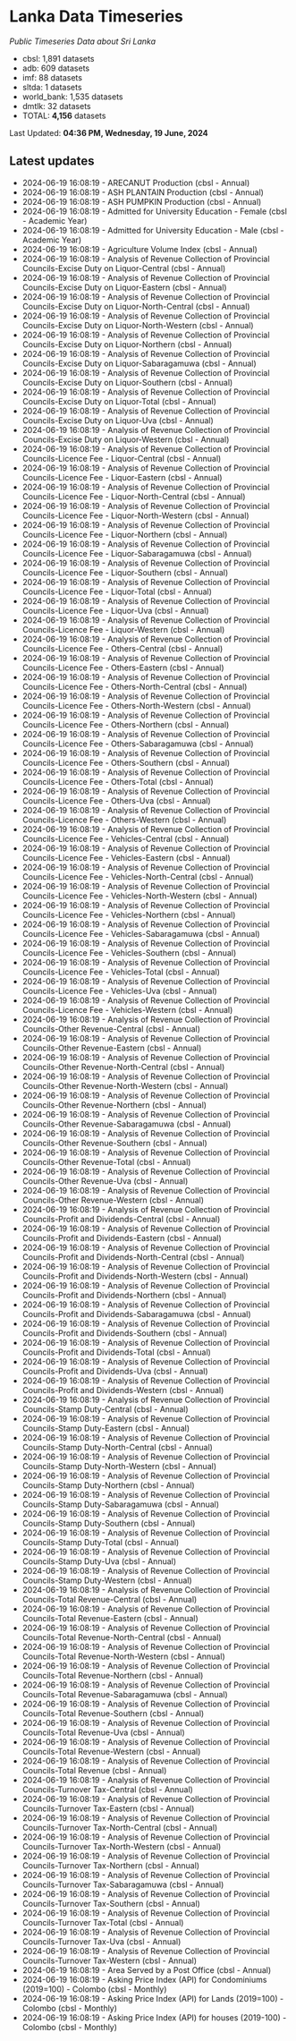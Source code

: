 # Lanka Data Timeseries
*Public Timeseries Data about Sri Lanka*

* cbsl: 1,891 datasets
* adb: 609 datasets
* imf: 88 datasets
* sltda: 1 datasets
* world_bank: 1,535 datasets
* dmtlk: 32 datasets
* TOTAL: **4,156** datasets

Last Updated: **04:36 PM, Wednesday, 19 June, 2024**

## Latest updates

* 2024-06-19 16:08:19 - ARECANUT Production (cbsl - Annual)
* 2024-06-19 16:08:19 - ASH PLANTAIN Production (cbsl - Annual)
* 2024-06-19 16:08:19 - ASH PUMPKIN Production (cbsl - Annual)
* 2024-06-19 16:08:19 - Admitted for University Education - Female (cbsl - Academic Year)
* 2024-06-19 16:08:19 - Admitted for University Education - Male (cbsl - Academic Year)
* 2024-06-19 16:08:19 - Agriculture Volume Index (cbsl - Annual)
* 2024-06-19 16:08:19 - Analysis of Revenue Collection of Provincial Councils-Excise Duty on Liquor-Central (cbsl - Annual)
* 2024-06-19 16:08:19 - Analysis of Revenue Collection of Provincial Councils-Excise Duty on Liquor-Eastern (cbsl - Annual)
* 2024-06-19 16:08:19 - Analysis of Revenue Collection of Provincial Councils-Excise Duty on Liquor-North-Central (cbsl - Annual)
* 2024-06-19 16:08:19 - Analysis of Revenue Collection of Provincial Councils-Excise Duty on Liquor-North-Western (cbsl - Annual)
* 2024-06-19 16:08:19 - Analysis of Revenue Collection of Provincial Councils-Excise Duty on Liquor-Northern (cbsl - Annual)
* 2024-06-19 16:08:19 - Analysis of Revenue Collection of Provincial Councils-Excise Duty on Liquor-Sabaragamuwa (cbsl - Annual)
* 2024-06-19 16:08:19 - Analysis of Revenue Collection of Provincial Councils-Excise Duty on Liquor-Southern (cbsl - Annual)
* 2024-06-19 16:08:19 - Analysis of Revenue Collection of Provincial Councils-Excise Duty on Liquor-Total (cbsl - Annual)
* 2024-06-19 16:08:19 - Analysis of Revenue Collection of Provincial Councils-Excise Duty on Liquor-Uva (cbsl - Annual)
* 2024-06-19 16:08:19 - Analysis of Revenue Collection of Provincial Councils-Excise Duty on Liquor-Western (cbsl - Annual)
* 2024-06-19 16:08:19 - Analysis of Revenue Collection of Provincial Councils-Licence Fee - Liquor-Central (cbsl - Annual)
* 2024-06-19 16:08:19 - Analysis of Revenue Collection of Provincial Councils-Licence Fee - Liquor-Eastern (cbsl - Annual)
* 2024-06-19 16:08:19 - Analysis of Revenue Collection of Provincial Councils-Licence Fee - Liquor-North-Central (cbsl - Annual)
* 2024-06-19 16:08:19 - Analysis of Revenue Collection of Provincial Councils-Licence Fee - Liquor-North-Western (cbsl - Annual)
* 2024-06-19 16:08:19 - Analysis of Revenue Collection of Provincial Councils-Licence Fee - Liquor-Northern (cbsl - Annual)
* 2024-06-19 16:08:19 - Analysis of Revenue Collection of Provincial Councils-Licence Fee - Liquor-Sabaragamuwa (cbsl - Annual)
* 2024-06-19 16:08:19 - Analysis of Revenue Collection of Provincial Councils-Licence Fee - Liquor-Southern (cbsl - Annual)
* 2024-06-19 16:08:19 - Analysis of Revenue Collection of Provincial Councils-Licence Fee - Liquor-Total (cbsl - Annual)
* 2024-06-19 16:08:19 - Analysis of Revenue Collection of Provincial Councils-Licence Fee - Liquor-Uva (cbsl - Annual)
* 2024-06-19 16:08:19 - Analysis of Revenue Collection of Provincial Councils-Licence Fee - Liquor-Western (cbsl - Annual)
* 2024-06-19 16:08:19 - Analysis of Revenue Collection of Provincial Councils-Licence Fee - Others-Central (cbsl - Annual)
* 2024-06-19 16:08:19 - Analysis of Revenue Collection of Provincial Councils-Licence Fee - Others-Eastern (cbsl - Annual)
* 2024-06-19 16:08:19 - Analysis of Revenue Collection of Provincial Councils-Licence Fee - Others-North-Central (cbsl - Annual)
* 2024-06-19 16:08:19 - Analysis of Revenue Collection of Provincial Councils-Licence Fee - Others-North-Western (cbsl - Annual)
* 2024-06-19 16:08:19 - Analysis of Revenue Collection of Provincial Councils-Licence Fee - Others-Northern (cbsl - Annual)
* 2024-06-19 16:08:19 - Analysis of Revenue Collection of Provincial Councils-Licence Fee - Others-Sabaragamuwa (cbsl - Annual)
* 2024-06-19 16:08:19 - Analysis of Revenue Collection of Provincial Councils-Licence Fee - Others-Southern (cbsl - Annual)
* 2024-06-19 16:08:19 - Analysis of Revenue Collection of Provincial Councils-Licence Fee - Others-Total (cbsl - Annual)
* 2024-06-19 16:08:19 - Analysis of Revenue Collection of Provincial Councils-Licence Fee - Others-Uva (cbsl - Annual)
* 2024-06-19 16:08:19 - Analysis of Revenue Collection of Provincial Councils-Licence Fee - Others-Western (cbsl - Annual)
* 2024-06-19 16:08:19 - Analysis of Revenue Collection of Provincial Councils-Licence Fee - Vehicles-Central (cbsl - Annual)
* 2024-06-19 16:08:19 - Analysis of Revenue Collection of Provincial Councils-Licence Fee - Vehicles-Eastern (cbsl - Annual)
* 2024-06-19 16:08:19 - Analysis of Revenue Collection of Provincial Councils-Licence Fee - Vehicles-North-Central (cbsl - Annual)
* 2024-06-19 16:08:19 - Analysis of Revenue Collection of Provincial Councils-Licence Fee - Vehicles-North-Western (cbsl - Annual)
* 2024-06-19 16:08:19 - Analysis of Revenue Collection of Provincial Councils-Licence Fee - Vehicles-Northern (cbsl - Annual)
* 2024-06-19 16:08:19 - Analysis of Revenue Collection of Provincial Councils-Licence Fee - Vehicles-Sabaragamuwa (cbsl - Annual)
* 2024-06-19 16:08:19 - Analysis of Revenue Collection of Provincial Councils-Licence Fee - Vehicles-Southern (cbsl - Annual)
* 2024-06-19 16:08:19 - Analysis of Revenue Collection of Provincial Councils-Licence Fee - Vehicles-Total (cbsl - Annual)
* 2024-06-19 16:08:19 - Analysis of Revenue Collection of Provincial Councils-Licence Fee - Vehicles-Uva (cbsl - Annual)
* 2024-06-19 16:08:19 - Analysis of Revenue Collection of Provincial Councils-Licence Fee - Vehicles-Western (cbsl - Annual)
* 2024-06-19 16:08:19 - Analysis of Revenue Collection of Provincial Councils-Other Revenue-Central (cbsl - Annual)
* 2024-06-19 16:08:19 - Analysis of Revenue Collection of Provincial Councils-Other Revenue-Eastern (cbsl - Annual)
* 2024-06-19 16:08:19 - Analysis of Revenue Collection of Provincial Councils-Other Revenue-North-Central (cbsl - Annual)
* 2024-06-19 16:08:19 - Analysis of Revenue Collection of Provincial Councils-Other Revenue-North-Western (cbsl - Annual)
* 2024-06-19 16:08:19 - Analysis of Revenue Collection of Provincial Councils-Other Revenue-Northern (cbsl - Annual)
* 2024-06-19 16:08:19 - Analysis of Revenue Collection of Provincial Councils-Other Revenue-Sabaragamuwa (cbsl - Annual)
* 2024-06-19 16:08:19 - Analysis of Revenue Collection of Provincial Councils-Other Revenue-Southern (cbsl - Annual)
* 2024-06-19 16:08:19 - Analysis of Revenue Collection of Provincial Councils-Other Revenue-Total (cbsl - Annual)
* 2024-06-19 16:08:19 - Analysis of Revenue Collection of Provincial Councils-Other Revenue-Uva (cbsl - Annual)
* 2024-06-19 16:08:19 - Analysis of Revenue Collection of Provincial Councils-Other Revenue-Western (cbsl - Annual)
* 2024-06-19 16:08:19 - Analysis of Revenue Collection of Provincial Councils-Profit and Dividends-Central (cbsl - Annual)
* 2024-06-19 16:08:19 - Analysis of Revenue Collection of Provincial Councils-Profit and Dividends-Eastern (cbsl - Annual)
* 2024-06-19 16:08:19 - Analysis of Revenue Collection of Provincial Councils-Profit and Dividends-North-Central (cbsl - Annual)
* 2024-06-19 16:08:19 - Analysis of Revenue Collection of Provincial Councils-Profit and Dividends-North-Western (cbsl - Annual)
* 2024-06-19 16:08:19 - Analysis of Revenue Collection of Provincial Councils-Profit and Dividends-Northern (cbsl - Annual)
* 2024-06-19 16:08:19 - Analysis of Revenue Collection of Provincial Councils-Profit and Dividends-Sabaragamuwa (cbsl - Annual)
* 2024-06-19 16:08:19 - Analysis of Revenue Collection of Provincial Councils-Profit and Dividends-Southern (cbsl - Annual)
* 2024-06-19 16:08:19 - Analysis of Revenue Collection of Provincial Councils-Profit and Dividends-Total (cbsl - Annual)
* 2024-06-19 16:08:19 - Analysis of Revenue Collection of Provincial Councils-Profit and Dividends-Uva (cbsl - Annual)
* 2024-06-19 16:08:19 - Analysis of Revenue Collection of Provincial Councils-Profit and Dividends-Western (cbsl - Annual)
* 2024-06-19 16:08:19 - Analysis of Revenue Collection of Provincial Councils-Stamp Duty-Central (cbsl - Annual)
* 2024-06-19 16:08:19 - Analysis of Revenue Collection of Provincial Councils-Stamp Duty-Eastern (cbsl - Annual)
* 2024-06-19 16:08:19 - Analysis of Revenue Collection of Provincial Councils-Stamp Duty-North-Central (cbsl - Annual)
* 2024-06-19 16:08:19 - Analysis of Revenue Collection of Provincial Councils-Stamp Duty-North-Western (cbsl - Annual)
* 2024-06-19 16:08:19 - Analysis of Revenue Collection of Provincial Councils-Stamp Duty-Northern (cbsl - Annual)
* 2024-06-19 16:08:19 - Analysis of Revenue Collection of Provincial Councils-Stamp Duty-Sabaragamuwa (cbsl - Annual)
* 2024-06-19 16:08:19 - Analysis of Revenue Collection of Provincial Councils-Stamp Duty-Southern (cbsl - Annual)
* 2024-06-19 16:08:19 - Analysis of Revenue Collection of Provincial Councils-Stamp Duty-Total (cbsl - Annual)
* 2024-06-19 16:08:19 - Analysis of Revenue Collection of Provincial Councils-Stamp Duty-Uva (cbsl - Annual)
* 2024-06-19 16:08:19 - Analysis of Revenue Collection of Provincial Councils-Stamp Duty-Western (cbsl - Annual)
* 2024-06-19 16:08:19 - Analysis of Revenue Collection of Provincial Councils-Total Revenue-Central (cbsl - Annual)
* 2024-06-19 16:08:19 - Analysis of Revenue Collection of Provincial Councils-Total Revenue-Eastern (cbsl - Annual)
* 2024-06-19 16:08:19 - Analysis of Revenue Collection of Provincial Councils-Total Revenue-North-Central (cbsl - Annual)
* 2024-06-19 16:08:19 - Analysis of Revenue Collection of Provincial Councils-Total Revenue-North-Western (cbsl - Annual)
* 2024-06-19 16:08:19 - Analysis of Revenue Collection of Provincial Councils-Total Revenue-Northern (cbsl - Annual)
* 2024-06-19 16:08:19 - Analysis of Revenue Collection of Provincial Councils-Total Revenue-Sabaragamuwa (cbsl - Annual)
* 2024-06-19 16:08:19 - Analysis of Revenue Collection of Provincial Councils-Total Revenue-Southern (cbsl - Annual)
* 2024-06-19 16:08:19 - Analysis of Revenue Collection of Provincial Councils-Total Revenue-Uva (cbsl - Annual)
* 2024-06-19 16:08:19 - Analysis of Revenue Collection of Provincial Councils-Total Revenue-Western (cbsl - Annual)
* 2024-06-19 16:08:19 - Analysis of Revenue Collection of Provincial Councils-Total Revenue (cbsl - Annual)
* 2024-06-19 16:08:19 - Analysis of Revenue Collection of Provincial Councils-Turnover Tax-Central (cbsl - Annual)
* 2024-06-19 16:08:19 - Analysis of Revenue Collection of Provincial Councils-Turnover Tax-Eastern (cbsl - Annual)
* 2024-06-19 16:08:19 - Analysis of Revenue Collection of Provincial Councils-Turnover Tax-North-Central (cbsl - Annual)
* 2024-06-19 16:08:19 - Analysis of Revenue Collection of Provincial Councils-Turnover Tax-North-Western (cbsl - Annual)
* 2024-06-19 16:08:19 - Analysis of Revenue Collection of Provincial Councils-Turnover Tax-Northern (cbsl - Annual)
* 2024-06-19 16:08:19 - Analysis of Revenue Collection of Provincial Councils-Turnover Tax-Sabaragamuwa (cbsl - Annual)
* 2024-06-19 16:08:19 - Analysis of Revenue Collection of Provincial Councils-Turnover Tax-Southern (cbsl - Annual)
* 2024-06-19 16:08:19 - Analysis of Revenue Collection of Provincial Councils-Turnover Tax-Total (cbsl - Annual)
* 2024-06-19 16:08:19 - Analysis of Revenue Collection of Provincial Councils-Turnover Tax-Uva (cbsl - Annual)
* 2024-06-19 16:08:19 - Analysis of Revenue Collection of Provincial Councils-Turnover Tax-Western (cbsl - Annual)
* 2024-06-19 16:08:19 - Area Served by a Post Office (cbsl - Annual)
* 2024-06-19 16:08:19 - Asking Price Index (API) for Condominiums (2019=100) - Colombo (cbsl - Monthly)
* 2024-06-19 16:08:19 - Asking Price Index (API) for Lands (2019=100) - Colombo (cbsl - Monthly)
* 2024-06-19 16:08:19 - Asking Price Index (API) for houses (2019-100) - Colombo (cbsl - Monthly)